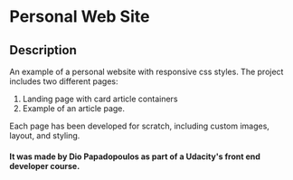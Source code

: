 # Personal Web Site

## Description

An example of a personal website with responsive css styles. The project includes two different pages: 

1. Landing page with card article containers
2. Example of an article page.

Each page has been developed for scratch, including custom images, layout, and styling.



#### It was made by Dio Papadopoulos as part of a Udacity's front end developer course.